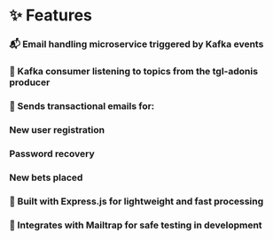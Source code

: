 # ✨ Features

### 📬 Email handling microservice triggered by Kafka events

### 🔗 Kafka consumer listening to topics from the tgl-adonis producer

### 📧 Sends transactional emails for:

### New user registration

### Password recovery

### New bets placed

### 🧪 Built with Express.js for lightweight and fast processing

### 🔐 Integrates with Mailtrap for safe testing in development
